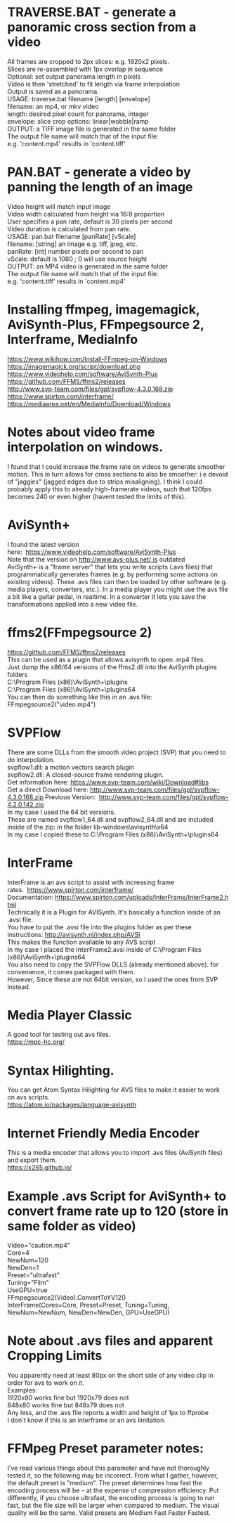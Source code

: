 # TRAVERSE.BAT - generate a panoramic cross section from a video  
All frames are cropped to 2px slices: e.g. 1920x2 pixels.  
Slices are re-assembled with 1px overlap in sequence  
Optional: set output panorama length in pixels  
Video is then 'stretched' to fit length via frame interpolation  
Output is saved as a panorama.  
USAGE: traverse.bat filename [length] [envelope]  
filename: an mp4, or mkv video  
length: desired pixel count for panorama, integer  
envelope: slice crop options: linear|wobble|ramp  
OUTPUT: a TIFF image file is generated in the same folder  
The output file name will match that of the input file:  
e.g. 'content.mp4' results in 'content.tiff'  
  
# PAN.BAT - generate a video by panning the length of an image  
Video height will match input image  
Video width calculated from height via 16:9 proportion  
User specifies a pan rate, default is 30 pixels per second  
Video duration is calculated from pan rate.  
USAGE: pan.bat filename [panRate] [vScale]  
filename: [string] an image e.g. tiff, jpeg, etc.  
panRate: [int] number pixels per second to pan  
vScale: default is 1080 ; 0 will use source height  
OUTPUT: an MP4 video is generated in the same folder  
The output file name will match that of the input file:  
e.g. 'content.tiff' results in 'content.mp4'  
  
# Installing ffmpeg, imagemagick, AviSynth-Plus, FFmpegsource 2, Interframe, MediaInfo  
https://www.wikihow.com/Install-FFmpeg-on-Windows  
https://imagemagick.org/script/download.php  
https://www.videohelp.com/software/AviSynth-Plus  
https://github.com/FFMS/ffms2/releases    
http://www.svp-team.com/files/gpl/svpflow-4.3.0.168.zip
https://www.spirton.com/interframe/  
https://mediaarea.net/en/MediaInfo/Download/Windows  
  
# Notes about video frame interpolation on windows.  
I found that I could increase the frame rate on videos to generate smoother motion. This in turn allows for cross sections to also be smoother: i.e devoid of "jaggies" (jagged edges due to strips misaligning). I think I could probably apply this to already high-framerate videos, such that 120fps becomes 240 or even higher (havent tested the limits of this).

# AviSynth+   
I found the latest version here:  https://www.videohelp.com/software/AviSynth-Plus  
Note that the version on http://www.avs-plus.net/ is outdated  
AviSynth+ is a "frame server" that lets you write scripts (.avs files) that programmatically generates frames (e.g. by performing some actions on existing videos). These .avs files can then be loaded by other software (e.g. media players, converters, etc.). In a media player you might use the avs file a bit like a guitar pedal, in realtime. In a converter it lets you save the transformations applied into a new video file.   
  
# ffms2(FFmpegsource 2)  
https://github.com/FFMS/ffms2/releases  
This can be used as a plugin that allows avisynth to open .mp4 files.  
Just dump the x86/64 versions of the ffms2.dll into the AviSynth plugins folders  
C:\Program Files (x86)\AviSynth+\plugins  
C:\Program Files (x86)\AviSynth+\plugins64  
You can then do something like this in an .avs file:  
FFmpegsource2("video.mp4")  
  
# SVPFlow  
There are some DLLs from the smooth video project (SVP) that you need to do interpolation.  
svpflow1.dll: a motion vectors search plugin  
svpflow2.dll: A closed-source frame rendering plugin.  
Get information here: https://www.svp-team.com/wiki/Download#libs  
Get a direct Download here: http://www.svp-team.com/files/gpl/svpflow-4.3.0.168.zip
Previous Version:  http://www.svp-team.com/files/gpl/svpflow-4.2.0.142.zip  
In my case I used the 64 bit versions.  
These are named svpflow1_64.dll and svpflow2_64.dll and are included inside of the zip: in the folder lib-windows\avisynth\x64  
In my case I copied these to C:\Program Files (x86)\AviSynth+\plugins64  
  
# InterFrame   
InterFrame is an avs script to assist with increasing frame rates.  https://www.spirton.com/interframe/  
Documentation: https://www.spirton.com/uploads/InterFrame/InterFrame2.html  
Technically it is a Plugin for AVISynth. It's basically a function inside of an .avsi file.   
You have to put the .avsi file into the plugins folder as per these instructions: http://avisynth.nl/index.php/AVSI  
This makes the function available to any AVS script  
In my case I placed the InterFrame2.avsi inside of C:\Program Files (x86)\AviSynth+\plugins64  
You also need to copy the SVPFlow DLLS (already mentioned above). for convenience, it comes packaged with them.   
However, Since these are not 64bit version, so I used the ones from SVP instead.  
  
# Media Player Classic  
A good tool for testing out avs files.  
https://mpc-hc.org/  
  
# Syntax Hilighting.  
You can get Atom Syntax Hilighting for AVS files to make it easier to work on avs scripts.  
https://atom.io/packages/language-avisynth  
  
# Internet Friendly Media Encoder  
This is a media encoder that allows you to import .avs files (AviSynth files) and export them.  
https://x265.github.io/  
  
# Example .avs Script for AviSynth+ to convert frame rate up to 120 (store in same folder as video)  
Video="caution.mp4"  
Core=4  
NewNum=120  
NewDen=1  
Preset="ultrafast"  
Tuning="Film"  
UseGPU=true  
FFmpegsource2(Video).ConvertToYV12()  
InterFrame(Cores=Core, Preset=Preset, Tuning=Tuning, NewNum=NewNum, NewDen=NewDen, GPU=UseGPU)  
  
# Note about .avs files and apparent Cropping Limits  
You apparently need at least 80px on the short side of any video clip in order for avs to work on it.   
Examples:   
1920x80 works fine but 1920x79 does not  
848x80 works fine but 848x79 does not  
Any less, and the .avs file reports a width and height of 1px to ffprobe  
I don't know if this is an interframe or an avs limitation.   
  
# FFMpeg Preset parameter notes:  
I've read various things about this parameter and have not thoroughly tested it, so the following may be incorrect. From what I gather, however, the default preset is "medium". The preset determines how fast the encoding process will be – at the expense of compression efficiency. Put differently, if you choose ultrafast, the encoding process is going to run fast, but the file size will be larger when compared to medium. The visual quality will be the same. Valid presets are Medium Fast Faster Fastest.   


